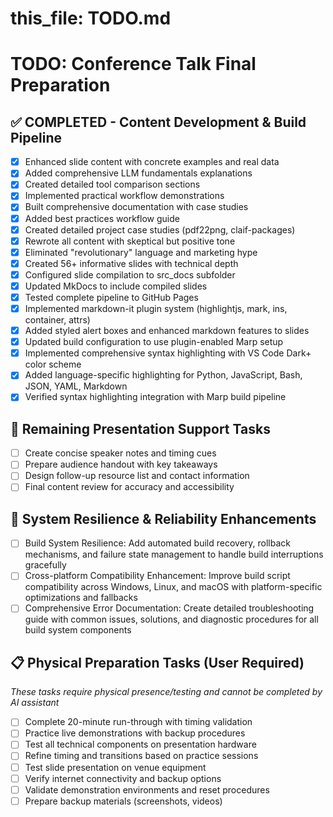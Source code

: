 # this_file: TODO.md

# TODO: Conference Talk Final Preparation

## ✅ COMPLETED - Content Development & Build Pipeline
- [x] Enhanced slide content with concrete examples and real data  
- [x] Added comprehensive LLM fundamentals explanations
- [x] Created detailed tool comparison sections
- [x] Implemented practical workflow demonstrations
- [x] Built comprehensive documentation with case studies
- [x] Added best practices workflow guide
- [x] Created detailed project case studies (pdf22png, claif-packages)
- [x] Rewrote all content with skeptical but positive tone
- [x] Eliminated "revolutionary" language and marketing hype
- [x] Created 56+ informative slides with technical depth
- [x] Configured slide compilation to src_docs subfolder
- [x] Updated MkDocs to include compiled slides
- [x] Tested complete pipeline to GitHub Pages
- [x] Implemented markdown-it plugin system (highlightjs, mark, ins, container, attrs)
- [x] Added styled alert boxes and enhanced markdown features to slides
- [x] Updated build configuration to use plugin-enabled Marp setup
- [x] Implemented comprehensive syntax highlighting with VS Code Dark+ color scheme
- [x] Added language-specific highlighting for Python, JavaScript, Bash, JSON, YAML, Markdown
- [x] Verified syntax highlighting integration with Marp build pipeline

## 🎯 Remaining Presentation Support Tasks
- [ ] Create concise speaker notes and timing cues
- [ ] Prepare audience handout with key takeaways  
- [ ] Design follow-up resource list and contact information
- [ ] Final content review for accuracy and accessibility

## 🔧 System Resilience & Reliability Enhancements
- [ ] Build System Resilience: Add automated build recovery, rollback mechanisms, and failure state management to handle build interruptions gracefully
- [ ] Cross-platform Compatibility Enhancement: Improve build script compatibility across Windows, Linux, and macOS with platform-specific optimizations and fallbacks  
- [ ] Comprehensive Error Documentation: Create detailed troubleshooting guide with common issues, solutions, and diagnostic procedures for all build system components

## 📋 Physical Preparation Tasks (User Required)
*These tasks require physical presence/testing and cannot be completed by AI assistant*
- [ ] Complete 20-minute run-through with timing validation
- [ ] Practice live demonstrations with backup procedures
- [ ] Test all technical components on presentation hardware
- [ ] Refine timing and transitions based on practice sessions
- [ ] Test slide presentation on venue equipment
- [ ] Verify internet connectivity and backup options
- [ ] Validate demonstration environments and reset procedures
- [ ] Prepare backup materials (screenshots, videos)